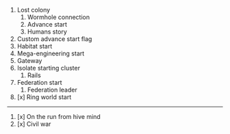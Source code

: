 1. Lost colony
    1. Wormhole connection
    1. Advance start
    1. Humans story
1. Custom advance start flag
1. Habitat start
1. Mega-engineering start
1. Gateway
1. Isolate starting cluster
    1. Rails 
1. Federation start
    1. Federation leader
1. [x] Ring world start

-----------------

1. [x] On the run from hive mind
1. [x] Civil war